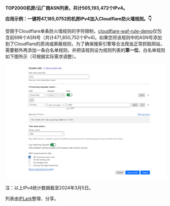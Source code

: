 **TOP2000机房/云厂商ASN列表，共计505,193,472个IPv4。**

**应用示例：一键将47,185,0752的机房IPv4加入Cloudflare防火墙规则。👇**

受限于Cloudflare单条防火墙规则的字符限制，[cloudflare-waf-rule-demo](https://raw.githubusercontent.com/IPLark/hosting-asn-list/main/cloudflare-waf-rule-demo.txt)仅包含前696个ASN号（共计471,850,752个IPv4)。如果您将该规则中的ASN号添加到了Cloudflare的质询或屏蔽规则，为了确保搜索引擎等合法爬虫正常抓取网站，需要额外再添加一条白名单规则，并把该规则设为规则列表的**第一位**，白名单规则如下图所示（可根据实际需求调整）。

![](https://raw.githubusercontent.com/IPLark/hosting-asn-list/main/whitelist.png)

注：以上IPv4统计数据截至2024年3月5日。

列表由[IPLark](https://iplark.com)整理、分享。
